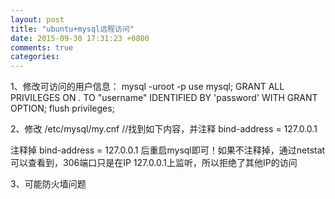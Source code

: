 ```yaml
---
layout: post
title: "ubuntu+mysql远程访问"
date: 2015-09-30 17:31:23 +0800
comments: true
categories: 
---
```

1、修改可访问的用户信息：
mysql -uroot -p
use mysql;
GRANT ALL PRIVILEGES ON *.* TO "username" IDENTIFIED BY 'password' WITH GRANT OPTION;
flush privileges;

2、修改 /etc/mysql/my.cnf
//找到如下内容，并注释
bind-address = 127.0.0.1

注释掉 bind-address = 127.0.0.1 后重启mysql即可！如果不注释掉，通过netstat可以查看到，306端口只是在IP 127.0.0.1上监听，所以拒绝了其他IP的访问

3、可能防火墙问题
